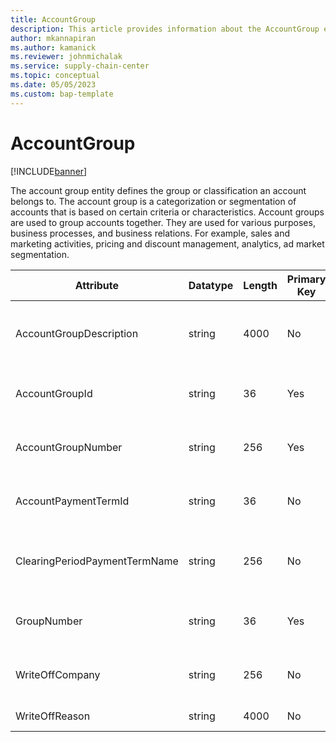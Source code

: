 ```yaml
---
title: AccountGroup
description: This article provides information about the AccountGroup entity.
author: mkannapiran
ms.author: kamanick
ms.reviewer: johnmichalak
ms.service: supply-chain-center
ms.topic: conceptual
ms.date: 05/05/2023
ms.custom: bap-template
---
```


# **AccountGroup**

[!INCLUDE[banner](../../includes/banner.md)]

The account group entity defines the group or classification an account belongs to. The account group is a categorization or segmentation of accounts that is based on certain criteria or characteristics. Account groups are used to group accounts together. They are used for various purposes, business processes, and business relations. For example, sales and marketing activities, pricing and discount management, analytics, ad market segmentation.


|	Attribute	|	Datatype	|	Length	|	Primary Key	|	Description	|
|---------------|--------|------|----------|-----------|
|	AccountGroupDescription	|	string	|	4000	|	No	|	A description of the account group.	|
|	AccountGroupId	|	string	|	36	|	Yes	|	The unique ID of the account group.	|
|	AccountGroupNumber	|	string	|	256	|	Yes	|	The unique number of the account group.	|
|	AccountPaymentTermId	|	string	|	36	|	No	|	The account payment terms ID.	|
|	ClearingPeriodPaymentTermName	|	string	|	256	|	No	|	The clearing period payment term name.	|
|	GroupNumber	|	string	|	36	|	Yes	|	The group number of the account.	|
|	WriteOffCompany	|	string	|	256	|	No	|	The write off company name.	|
|	WriteOffReason	|	string	|	4000	|	No	|	The write off reason.	|
